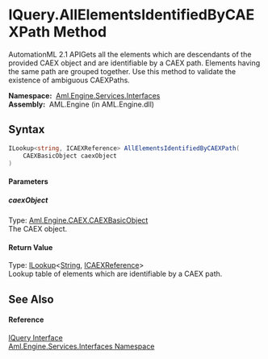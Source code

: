 IQuery.AllElementsIdentifiedByCAEXPath Method
=============================================
AutomationML 2.1 APIGets all the elements which are descendants of the provided CAEX object and are identifiable by a CAEX path. Elements having the same path are grouped together. Use this method to validate the existence of ambiguous CAEXPaths.

  **Namespace:**  [Aml.Engine.Services.Interfaces][1]  
  **Assembly:**  AML.Engine (in AML.Engine.dll)

Syntax
------

```csharp
ILookup<string, ICAEXReference> AllElementsIdentifiedByCAEXPath(
	CAEXBasicObject caexObject
)
```

#### Parameters

##### *caexObject*
Type: [Aml.Engine.CAEX.CAEXBasicObject][2]  
The CAEX object.

#### Return Value
Type: [ILookup][3]&lt;[String][4], [ICAEXReference][5]>  
 Lookup table of elements which are identifiable by a CAEX path. 

See Also
--------

#### Reference
[IQuery Interface][6]  
[Aml.Engine.Services.Interfaces Namespace][1]  

[1]: ../README.md
[2]: ../../Aml.Engine.CAEX/CAEXBasicObject/README.md
[3]: https://docs.microsoft.com/dotnet/api/system.linq.ilookup-2
[4]: https://docs.microsoft.com/dotnet/api/system.string
[5]: ../ICAEXReference/README.md
[6]: README.md
[7]: https://www.automationml.org
[8]: ../../icons/logoShade.png
